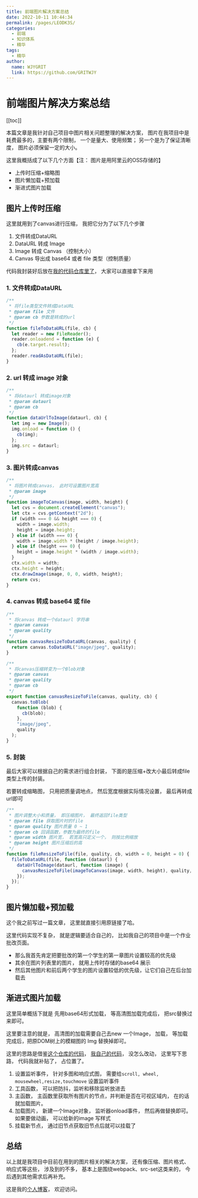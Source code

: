 ```yaml
---
title: 前端图片解决方案总结  
date: 2022-10-11 10:44:34  
permalink: /pages/LEODK3S/  
categories:
  - 前端
  - 知识体系
  - 精华
tags:
  - 精华
author:  
  name: WJYGRIT   
  link: https://github.com/GRITWJY
---
```


# 前端图片解决方案总结

[[toc]]

本篇文章是我针对自己项目中图片相关问题整理的解决方案， 图片在我项目中是耗费最多的，主要有两个限制， 一个是量大、使用频繁； 另一个是为了保证清晰度， 图片必须保留一定的大小。

这里我概括成了以下几个方面【注： 图片是用阿里云的OSS存储的】

- 上传时压缩+缩略图
- 图片懒加载+预加载
- 渐进式图片加载



## 图片上传时压缩
这里就用到了canvas进行压缩， 我把它分为了以下几个步骤

1. 文件转成DataURL
2. DataURL 转成 Image
3. Image 转成 Canvas （控制大小）
4. Canvas 导出成 base64 或者 file 类型（控制质量）

代码我封装好后放在[我的代码仓库里了](https://github.com/GRITWJY/wjy-demos/blob/main/%E5%9B%BE%E7%89%87%E4%BC%98%E5%8C%96/%E5%9B%BE%E7%89%87%E5%8E%8B%E7%BC%A9%2B%E7%BC%A9%E7%95%A5%E5%9B%BE.html)， 大家可以直接拿下来用

### 1. 文件转成DataURL

```js
/**
 * 将file类型文件转成DataURL
 * @param file 文件
 * @param cb 参数是转成的url
 */
function fileToDataURL(file, cb) {
  let reader = new FileReader();
  reader.onloadend = function (e) {
    cb(e.target.result);
  };
  reader.readAsDataURL(file);
}
```

### 2. url 转成 image 对象
```js
/**
 * 将dataurl 转成image对象
 * @param dataurl
 * @param cb
 */
function dataUrlToImage(dataurl, cb) {
  let img = new Image();
  img.onload = function () {
    cb(img);
  };
  img.src = dataurl;
}
```

### 3. 图片转成canvas
```js
/**
 * 将图片转成canvas， 此时可设置图片宽高
 * @param image
 */
function imageToCanvas(image, width, height) {
  let cvs = document.createElement("canvas");
  let ctx = cvs.getContext("2d");
  if (width === 0 && height === 0) {
    width = image.width;
    height = image.height;
  } else if (width === 0) {
    width = image.width * (height / image.height);
  } else if (height === 0) {
    height = image.height * (width / image.width);
  }
  ctx.width = width;
  ctx.height = height;
  ctx.drawImage(image, 0, 0, width, height);
  return cvs;
}
```

### 4. canvas 转成 base64 或 file
```js
/**
 * 将canvas 转成一个dataurl 字符串
 * @param canvas
 * @param quality
 */
function canvasResizeToDataURL(canvas, quality) {
  return canvas.toDataURL("image/jpeg", quality);
}

/**
 * 将canvas压缩转变为一个Blob对象
 * @param canvas
 * @param quality
 * @param cb
 */
export function canvasResizeToFile(canvas, quality, cb) {
  canvas.toBlob(
    function (blob) {
      cb(blob);
    },
    "image/jpeg",
    quality
  );
}
```

### 5. 封装
最后大家可以根据自己的需求进行组合封装， 下面的是压缩+改大小最后转成file类型上传的封装。

若要转成缩略图， 只用把质量调地点， 然后宽度根据实际情况设置， 最后再转成url即可

```js
/**
 * 图片调整大小和质量， 即压缩图片， 最终返回file类型
 * @param file 获取图片时的file
 * @param quality 图片质量 0 ~ 1
 * @param cb 回调函数，参数为最终的file
 * @param width 图片宽， 若宽高只定义一个， 则按比例缩放
 * @param height 图片压缩后的高
 */
function fileResizeToFile(file, quality, cb, width = 0, height = 0) {
  fileToDataURL(file, function (dataurl) {
    dataUrlToImage(dataurl, function (image) {
      canvasResizeToFile(imageToCanvas(image, width, height), quality, cb);
    });
  });
}
```

## 图片懒加载+预加载
这个我之前写过一篇文章， 这里就直接引用原链接了哈。

这里代码实现不复杂， 就是逻辑要适合自己的， 比如我自己的项目中是一个作业批改页面。
- 那么我首先肯定把要批改的第一个学生的第一章图片设置较高的优先级
- 其余在图片列表里的图片， 就用上传时存储的base64 展示
- 然后其他图片和前后两个学生的图片设置较低的优先级，让它们自己在后台加载去



## 渐进式图片加载
这里简单概括下就是 先用base64形式加载， 等高清图加载完成后， 把src替换过来即可。

这里要注意的就是， 高清图的加载需要自己去new 一个Image， 加载， 等加载完成后，把原DOM树上的模糊图的 Img 替换掉即可。

这里的思路是借鉴[这个仓库的代码](https://github.com/ccforward/progressive-image)， [我自己的代码](https://github.com/GRITWJY/wjy-demos/blob/main/src/components/progressive/index.js)， 没怎么改动， 这里写下思路， 代码我就补贴了， 占位置了。

1. 设置监听事件， 针对多图和响应式图， 需要给`scroll, wheel, mousewheel,resize,touchmove` 设置监听事件
2. 工具函数， 可以把防抖，监听和移除监听放进去
3. 主函数， 主函数里获取所有图片的节点，并判断是否在可视区域内， 在的话就加载图片。
4. 加载图片， 新建一个Image对象， 监听器onload事件， 然后再做替换即可。 如果要做动画， 可以给新的image 写样式
5. 挂载新节点， 通过旧节点获取旧节点后就可以挂载了


## 总结
以上就是我项目中目前在用到的图片相关的解决方案， 还有像压缩、图片格式、响应式等这些， 涉及到的不多， 基本上是围绕webpack、src-set这类来的， 今后遇到其他需求后再补充。

这是我的[个人博客](https://www.wjygrit.cn/)， 欢迎访问。


